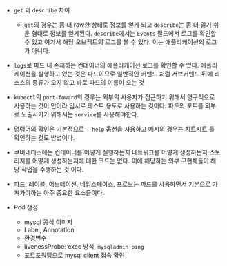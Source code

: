 - `get` 과 `describe` 차이 
	- `get`의 경우는 좀 더 raw한 상태로 정보를 얻게 되고 `describe`는 좀 더 읽기 쉬운 형태로 정보를 얻게된다. `describe`에서는 `Events` 필드에서 로그를 확인할 수 있고 여기서 해당 오브젝트의 로그를 볼 수 있다. 이는 애플리케이션의 로그가 아니다. 
- `logs`로 파드 내 존재하는 컨테이너의 애플리케이션 로그를 확인할 수 있다. 애플리케이션을 실행하고 있는 것은 파드이므로 일반적인 커맨드 처럼 서브커맨드 뒤에 리소스의 종류가 오지 않고 바로 파드의 이름이 오는 것
- `kubectl`의 `port-foward`의 경우는 외부의 사용자가 접근하기 위해서 영구적으로 사용하는 것이 안이라 임시로 테스트 용도로 사용하는 것이다. 파드의 포트를 외부로 노출시키기 위해서는 `service`를 사용해야한다. 
- 명령어의 확인은 기본적으로 `--help` 옵션을 사용하고 예시의 경우는 [치트시트](https://kubernetes.io/ko/docs/reference/kubectl/cheatsheet/) 를 확인하는 것도 방법이다.

- 쿠버네티스에는 컨테이너를 어떻게 실행하는지 네트워크를 어떻게 생성하는지 스토리지를 어떻게 생성하는지에 대한 코드는 없다. 이에 해당하는 외부 구현체들이 해당 작업을 수행하는 것 이다.  

- 파드, 레이블, 어노테이션, 네임스페이스, 프로브는 파드를 사용하면서 기본으로 가져가야하는 아주 중요한 요소들이다. 


- Pod 생성
	- mysql 공식 이미지
	- Label, Annotation
	- 환경변수
	- livenessProbe: exec 방식, `mysqladmin ping`
	- 포트포워딩으로 mysql client 접속 확인
